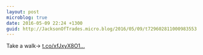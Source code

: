 ```yaml
---
layout: post
microblog: true
date: 2016-05-09 22:24 +1300
guid: http://JacksonOfTrades.micro.blog/2016/05/09/t729602811000983553.html
---
```

Take a walk→ [t.co/xfJxyX8O1...](https://t.co/xfJxyX8O11)
